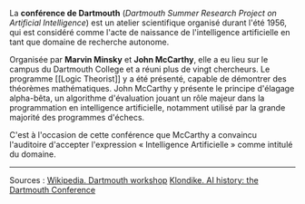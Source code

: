 La **conférence de Dartmouth** (*Dartmouth Summer Research Project on Artificial Intelligence*) est un atelier scientifique organisé durant l'été 1956, qui est considéré comme l'acte de naissance de l'intelligence artificielle en tant que domaine de recherche autonome.

Organisée par **Marvin Minsky** et **John McCarthy**, elle a eu lieu sur le campus du Dartmouth College et a réuni plus de vingt chercheurs. Le programme [[Logic Theorist]] y a été présenté, capable de démontrer des théorèmes mathématiques. John McCarthy y présente le principe d'élagage alpha-bêta, un algorithme d'évaluation jouant un rôle majeur dans la programmation en intelligence artificielle, notamment utilisé par la grande majorité des programmes d'échecs.

C'est à l'occasion de cette conférence que McCarthy a convaincu l'auditoire d'accepter l'expression « Intelligence Artificielle » comme intitulé du domaine.

---
Sources :
[Wikipedia. Dartmouth workshop](https://en.wikipedia.org/wiki/Dartmouth_workshop)
[Klondike. AI history: the Dartmouth Conference](https://www.klondike.ai/en/ai-history-the-dartmouth-conference/)